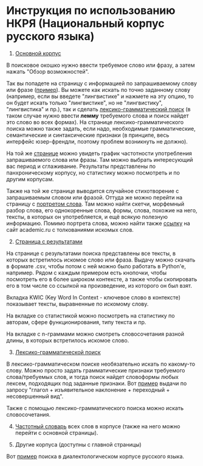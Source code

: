 # Инструкция по использованию НКРЯ (Национальный корпус русского языка)

1. [Основной корпус](https://ruscorpora.ru/)

В поисковое окошко нужно ввести требуемое слово или фразу, а затем нажать "Обзор возможностей".

Так вы попадете на страницу с информацией по запрашиваемому слову или фразе ([пример](https://ruscorpora.ru/explore?req=%D0%BB%D0%B8%D0%BD%D0%B3%D0%B2%D0%B8%D1%81%D1%82%D0%B8%D0%BA%D0%B0)). 
Вы можете как искать по точно заданному слову (например, если вы введете "лингвистике" и нажмете на эту опцию, то он будет искать только "лингвистике", но не "лингвистику", "лингвистика" и пр.), так и сделать [лексико-грамматический поиск](https://ruscorpora.ru/search?search=CtQBEqcBCqQBChMKCWRpc2FtYm1vZBIGCgRtYWluChcKB2Rpc3Rtb2QSDAoKd2l0aF96ZXJvcxJ0Ch8KA2xleBIYChbQu9C40L3Qs9Cy0LjRgdGC0LjQutCwCgoKBGZvcm0SAgoACgsKBWdyYW1tEgIKAAoJCgNzZW0SAgoAChUKB3NlbS1tb2QSCgoIc2VtfHNlbXgKCQoDc3luEgIKAAoLCgVmbGFncxICCgAqIQoICAAQChgyIAoQBSAAKKThvO%2FonK4IQAVqBDAuOTV4ADICCAE6AQEwAQ%3D%3D) (в таком случае нужно ввести **лемму** требуемого слова и поиск найдет это слово во всех формах).
На странице лексико-грамматического поиска можно также задать, если надо, необходимые грамматические, семантические и синтаксические признаки (в принципе, весь интерфейс юзер-френдли, поэтому проблем возникнуть не должно).

На той же [странице](https://ruscorpora.ru/explore?req=%D0%BB%D0%B8%D0%BD%D0%B3%D0%B2%D0%B8%D1%81%D1%82%D0%B8%D0%BA%D0%B0) можно увидеть график частотности употребления запрашиваемого слова или фразы.
Там можно выбрать интересующий вас период и сглаживание. Результаты представлены по панхроническому корпусу, но статистику можно посмотреть и по другим корпусам.

Также на той же странице выводится случайное стихотворение с запрашиваемым словом или фразой. Оттуда же можно перейти на страницу с [портретом слова](https://ruscorpora.ru/word/main?req=%D0%BB%D0%B8%D0%BD%D0%B3%D0%B2%D0%B8%D1%81%D1%82%D0%B8%D0%BA%D0%B0&gr=S). Там можно найти скетчи, морфемный разбор слова, его однокоренные слова, формы, слова, похожие на него, тексты, в которых он употребляется, и ещё всякую полезную информацию.
Помимо портрета слова, можно найти также [ссылку](https://academic.ru/searchall.php?SWord=%D0%BB%D0%B8%D0%BD%D0%B3%D0%B2%D0%B8%D1%81%D1%82%D0%B8%D0%BA%D0%B0) на сайт academic.ru с толкованиями искомых слов.

2. [Страница с результатами](https://ruscorpora.ru/results?search=Ck8qIQoICAAQChgyIAoQBSAAKMbkrOeZ8f4IQAVqBDAuOTV4ADICCAE6AQFCIwohCh8KA3JlcRIYChbQu9C40L3Qs9Cy0LjRgdGC0LjQutCwMAE%3D)

На странице с результатами поиска представлены все тексты, в которых встретилось искомое слово или фраза. Выдачу можно скачать в формате .csv, чтобы потом с ней можно было работать в Python'e, например.
Рядом с каждым примером есть кнопочки, чтобы посмотреть его в более широком контексте, а также чтобы скопировать его в том числе со ссылкой на произведение, из которого он был взят.

Вкладка KWIC (Key Word In Context - ключевое слово в контексте) показывает тексты, выравненные по искомому слову.

На вкладке со статистикой можно посмотреть на статистику по авторам, сфере функционирования, типу текста и пр.

На вкладке с n-граммами можно смотреть словосочетания разной длины, в которых встретилось искомое слово.

3. [Лексико-грамматической поиск](https://ruscorpora.ru/results?search=Ct4BEroBCrcBChMKCWRpc2FtYm1vZBIGCgRtYWluChcKB2Rpc3Rtb2QSDAoKd2l0aF96ZXJvcxKGAQofCgNsZXgSGAoW0LvQuNC90LPQstC40YHRgtC40LrQsAoKCgRmb3JtEgIKAAodCgVncmFtbRIUChIoUykgJiAoYWNjKSAmIChzZykKCQoDc2VtEgIKAAoVCgdzZW0tbW9kEgoKCHNlbXxzZW14CgkKA3N5bhICCgAKCwoFZmxhZ3MSAgoAKhgKCAgAEAoYMiAKEAUgAEAFagQwLjk1eAAyAggBOgEBMAE=)

В лексико-грамматическом поиске необязательно искать по какому-то слову. Можно просто задать грамматические признаки требуемого слова/требуемых слов, и тогда поиск найдет словоформы любых лексем, подходящих под заданные признаки.
Вот [пример](https://ruscorpora.ru/results?search=CsgBEqQBCqEBChMKCWRpc2FtYm1vZBIGCgRtYWluChcKB2Rpc3Rtb2QSDAoKd2l0aF96ZXJvcxJxCgkKA2xleBICCgAKCgoEZm9ybRICCgAKKQoFZ3JhbW0SIAoeKFYpICYgKGluZGljKSAmICh0cmFuKSAmIChpcGYpCgkKA3NlbRICCgAKFQoHc2VtLW1vZBIKCghzZW18c2VteAoLCgVmbGFncxICCgAqGAoICAAQChgyIAoQBSAAQAVqBDAuOTV4ADICCAE6AQEwAQ==) выдачи по запросу "глагол + изъявительное наклонение + переходный + несовершенный вид".

Также с помощью лексико-грамматического поиска можно искать словосочетания.

4. [Частотный словарь](https://ruscorpora.ru/corpus/main/frequency-dictionary?pageSize=100&page=1&pos=) всех слов в корпусе (также на него можно перейти с основной страницы).

5. Другие корпуса (доступны с главной страницы)

Вот [пример](https://ruscorpora.ru/results?search=CokBEm4KbBJqChMKA2xleBIMCgrQstC10LTRgNC%2BCg0KB2xleF9yZWYSAgoACgoKBGZvcm0SAgoACg8KCW5vcm1fZm9ybRICCgAKCwoFZ3JhbW0SAgoACg0KB21lYW5pbmcSAgoACgsKBWZsYWdzEgIKACoQCggIABAKGDIgCiAAQAV4ADICCAg6AQEwAQ==) поиска в диалектологическом корпусе русского языка.
